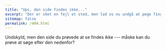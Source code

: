 ```yaml
---
title: "Ups, den side findes ikke..."
excerpt: "Der er sket en fejl et sted, men lad os nu undgå at pege fingre :smile:"
sitemap: false
permalink: /404.html
---
```

Undskyld, men den side du prøvede at se findes ikke --- måske kan du prøve at søge efter den nedenfor?


<script>
  var GOOG_FIXURL_LANG = 'da';
  var GOOG_FIXURL_SITE = '{{ site.url }}'
</script>
<script src="https://linkhelp.clients.google.com/tbproxy/lh/wm/fixurl.js">
</script>
